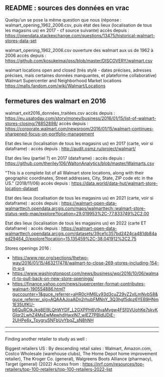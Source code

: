 ## README : sources des données en vrac

Quelqu'un se pose la même question que nous (réponse : walmart_opening_1962_2006.csv, puis état des lieux (localisation de tous les magasins us) en 2017 - cf source suivante)
accès depuis : https://opendata.stackexchange.com/questions/13475/historical-walmart-stores-data-set

walmart_opening_1962_2006.csv
ouverture des walmart aux us de 1962 à 2006
accès depuis : https://github.com/kosukeimai/qss/blob/master/DISCOVERY/walmart.csv

walmart locations open and closed (très stylé - dates précises, adresses précises, mais certaines données manquantes, et plateforme collaborative)
Walmart Supercenter and Neighborhood Market locations
https://malls.fandom.com/wiki/Walmart/Locations

## fermetures des walmart en 2016 
walmart_exit2016_données_traitées.csv
accès depuis : https://eu.usatoday.com/story/money/business/2016/01/15/list-of-walmart-stores-closing/78852898/
accès depuis : https://corporate.walmart.com/newsroom/2016/01/15/walmart-continues-sharpened-focus-on-portfolio-management

Etat des lieux (localisation de tous les magasins us) en 2017 (carte, voir si  dataframe) :
accès depuis : http://audit.osmz.ru/project/walmart/

Etat des lieu (partiel ?) en 2017 (dataframe) :
accès depuis : https://github.com/theriley106/WaltonAnalytics/blob/master/Walmarts.csv

"This is a complete list of all Walmart store locations, along with their geographic coordinates, Street addresses, City, State, ZIP code etc in the US." (2018/11/06) 
accès depuis : https://data.world/data-hut/walmart-store-location-dataset

Etat des lieux (localisation de tous les magasins us) en 2021 (carte, voir si  dataframe) :
accès depuis : https://walmart-open-data-walmarttech.opendata.arcgis.com/maps/walmarttech::walmart-store-status-web-map/explore?location=29.019953%2C-77.833749%2C2.00

Etat des lieux (localisation de tous les magasins us) en 2022 (carte ET dataframe) :
accès depuis : https://walmart-open-data-walmarttech.opendata.arcgis.com/datasets/39ce1c357bd2424ca481db84aed29464_0/explore?location=15.135459%2C-38.041912%2C2.75

Stores openings 2016 :
- https://www.npr.org/sections/thetwo-way/2016/01/15/463217478/walmart-to-close-269-stores-including-154-in-u-s
- https://www.washingtonpost.com/news/business/wp/2016/10/06/walmart-to-pull-back-on-new-store-openings/
- https://finance.yahoo.com/news/supercenter-format-contributes-walmart-190554886.html?guccounter=1&guce_referrer=aHR0cHM6Ly93d3cuZ29vZ2xlLmNvbS8&guce_referrer_sig=AQAAAJoaADn2rhubFMNnY_3Q3hgf5dpz6YEB9HNm1E35UfKU-b6QuRCtkJkg8EI9LQhWYDF_L2GXPPH6V9vaMvgw4FSf0VUohKe7skvKGIqr2LwhZ4MsEwMewhdHwxlN7_wIEZ7PBIdlJDjE-2UHPe6x_TpygruSNFbUvYbqZ_sN8hNH

_________________________________________________________________________________________________________
_________________________________________________________________________________________________________

Finding another retailer to study as well :

Biggest retailers US : 
By descending retail sales : Walmart, Amazon.com, Costco Wholesale (warehouse clubs), The Home Depot home improvement retailer), The Kroger Co. (general), Walgreens Boots Alliance (pharmacy), Target (general) (2022)
Access from : https://nrf.com/resources/top-retailers/top-100-retailers/top-100-retailers-2022-list